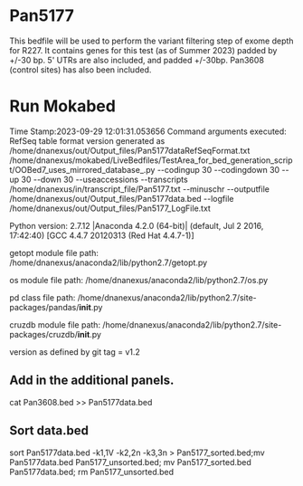 # Pan5177
This bedfile will be used to perform the variant filtering step of exome depth for R227. It contains genes for this test (as of Summer 2023) padded by +/-30 bp. 5' UTRs are also included, and padded +/-30bp. Pan3608 (control sites) has also been included.

# Run Mokabed
Time Stamp:2023-09-29 12:01:31.053656
Command arguments executed:
RefSeq table format version generated as /home/dnanexus/out/Output_files/Pan5177dataRefSeqFormat.txt
/home/dnanexus/mokabed/LiveBedfiles/TestArea_for_bed_generation_script/OOBed7_uses_mirrored_database_.py --codingup 30 --codingdown 30 --up 30 --down 30 --useaccessions --transcripts /home/dnanexus/in/transcript_file/Pan5177.txt --minuschr --outputfile /home/dnanexus/out/Output_files/Pan5177data.bed --logfile /home/dnanexus/out/Output_files/Pan5177_LogFile.txt 

 Python version: 2.7.12 |Anaconda 4.2.0 (64-bit)| (default, Jul  2 2016, 17:42:40) 
[GCC 4.4.7 20120313 (Red Hat 4.4.7-1)]

 getopt module file path: /home/dnanexus/anaconda2/lib/python2.7/getopt.py

 os module file path: /home/dnanexus/anaconda2/lib/python2.7/os.py

 pd class file path: /home/dnanexus/anaconda2/lib/python2.7/site-packages/pandas/__init__.py

 cruzdb module file path: /home/dnanexus/anaconda2/lib/python2.7/site-packages/cruzdb/__init__.py

version as defined by git tag = v1.2

## Add in the additional panels.
cat Pan3608.bed  >> Pan5177data.bed

## Sort data.bed
sort Pan5177data.bed -k1,1V -k2,2n -k3,3n > Pan5177_sorted.bed;mv Pan5177data.bed Pan5177_unsorted.bed; mv Pan5177_sorted.bed Pan5177data.bed; rm Pan5177_unsorted.bed